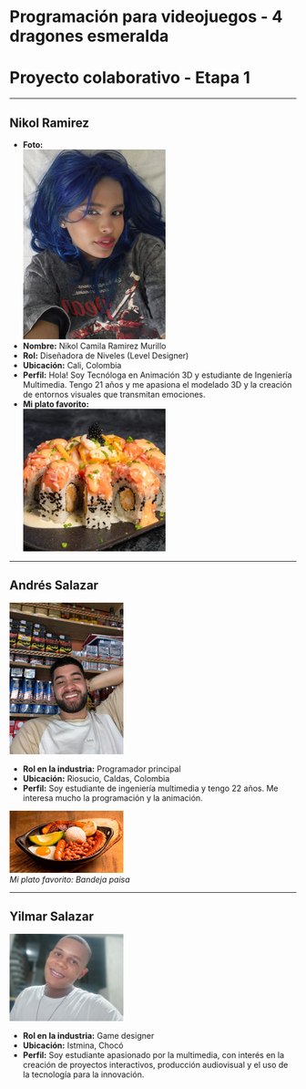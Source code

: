 # Programación para videojuegos - 4 dragones esmeralda
<h1>Proyecto colaborativo - Etapa 1</h1>
<hr>

## Nikol Ramirez
- **Foto:**  
  <img src="Nikol/yo.jpg" alt="Foto de Nikol" width="250">
- **Nombre:** Nikol Camila Ramirez Murillo
- **Rol:** Diseñadora de Niveles (Level Designer)
- **Ubicación:** Cali, Colombia
- **Perfil:** Hola! Soy Tecnóloga en Animación 3D y estudiante de Ingeniería Multimedia. Tengo 21 años y me apasiona el modelado 3D y la creación de entornos visuales que transmitan emociones.
- **Mi plato favorito:**  
  <img src="Nikol/mi-plato-favorito.png" alt="Plato favorito" width="250">

<hr>

## Andrés Salazar
<img src="AndresSalazar/IMG-20240104-WA0010.jpg" width="200"/>
<ul>
    <li><strong>Rol en la industria:</strong> Programador principal</li>
    <li><strong>Ubicación:</strong> Riosucio, Caldas, Colombia</li>
    <li><strong>Perfil:</strong> Soy estudiante de ingeniería multimedia y tengo 22 años. Me interesa mucho la programación y la animación.</li>
</ul>
<img src="AndresSalazar/bandeja-paisa-1616-1.gif" width="200"/>
<br>
<em>Mi plato favorito: Bandeja paisa</em>

<hr>

## Yilmar Salazar
<img src="YilmarSalazar/FotoPY.jpg" alt="Yilmar" width="200"/>
<ul>
    <li><strong>Rol en la industria:</strong> Game designer</li>
    <li><strong>Ubicación:</strong> Istmina, Chocó</li>
    <li><strong>Perfil:</strong> Soy estudiante apasionado por la multimedia, con interés en la creación de proyectos interactivos, producción audiovisual y el uso de la tecnología para la innovación.</li>
</ul>